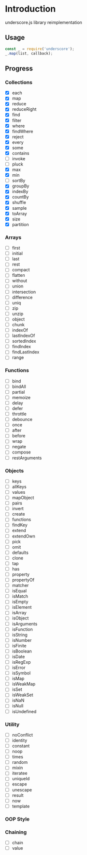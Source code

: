 # Introduction
underscore.js library reimplementation
## Usage
```javascript
const _ = require('underscore');
_.map(list, callback);
```
## Progress

### Collections
- [x] each
- [x] map
- [x] reduce
- [x] reduceRight
- [x] find
- [x] filter
- [x] where
- [x] findWhere
- [x] reject
- [x] every
- [x] some
- [x] contains
- [ ] invoke
- [ ] pluck
- [x] max
- [x] min
- [ ] sortBy
- [x] groupBy
- [x] indexBy
- [x] countBy
- [x] shuffle
- [x] sample
- [x] toArray
- [x] size
- [x] partition
### Arrays
- [ ] first
- [ ] initial
- [ ] last
- [ ] rest
- [ ] compact
- [ ] flatten
- [ ] without
- [ ] union
- [ ] intersection
- [ ] difference
- [ ] uniq
- [ ] zip
- [ ] unzip
- [ ] object
- [ ] chunk
- [ ] indexOf
- [ ] lastIndexOf
- [ ] sortedIndex
- [ ] findIndex
- [ ] findLastIndex
- [ ] range
### Functions
- [ ] bind
- [ ] bindAll
- [ ] partial
- [ ] memoize
- [ ] delay
- [ ] defer
- [ ] throttle
- [ ] debounce
- [ ] once
- [ ] after
- [ ] before
- [ ] wrap
- [ ] negate
- [ ] compose
- [ ] restArguments
### Objects
- [ ] keys
- [ ] allKeys
- [ ] values
- [ ] mapObject
- [ ] pairs
- [ ] invert
- [ ] create
- [ ] functions
- [ ] findKey
- [ ] extend
- [ ] extendOwn
- [ ] pick
- [ ] omit
- [ ] defaults
- [ ] clone
- [ ] tap
- [ ] has
- [ ] property
- [ ] propertyOf
- [ ] matcher
- [ ] isEqual
- [ ] isMatch
- [ ] isEmpty
- [ ] isElement
- [ ] isArray
- [ ] isObject
- [ ] isArguments
- [ ] isFunction
- [ ] isString
- [ ] isNumber
- [ ] isFinite
- [ ] isBoolean
- [ ] isDate
- [ ] isRegExp
- [ ] isError
- [ ] isSymbol
- [ ] isMap
- [ ] isWeakMap
- [ ] isSet
- [ ] isWeakSet
- [ ] isNaN
- [ ] isNull
- [ ] isUndefined
### Utility
- [ ] noConflict
- [ ] identity
- [ ] constant
- [ ] noop
- [ ] times
- [ ] random
- [ ] mixin
- [ ] iteratee
- [ ] uniqueId
- [ ] escape
- [ ] unescape
- [ ] result
- [ ] now
- [ ] template
### OOP Style
### Chaining
- [ ] chain
- [ ] value